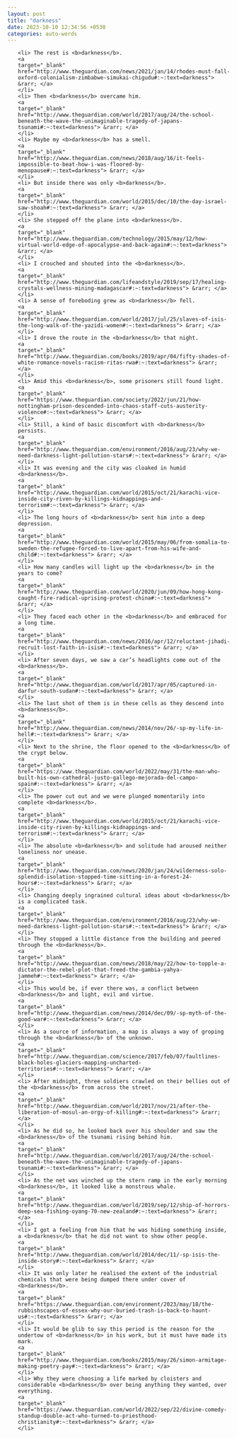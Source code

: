 ```yaml
---
layout: post
title: "darkness"
date: 2023-10-10 12:34:56 +0530
categories: auto-words
---
```

<ol>

    <li> The rest is <b>darkness</b>.
    <a 
    target="_blank" 
    href="http://www.theguardian.com/news/2021/jan/14/rhodes-must-fall-oxford-colonialism-zimbabwe-simukai-chigudu#:~:text=darkness"> &rarr; </a>
    </li>
    <li> Then <b>darkness</b> overcame him.
    <a 
    target="_blank" 
    href="http://www.theguardian.com/world/2017/aug/24/the-school-beneath-the-wave-the-unimaginable-tragedy-of-japans-tsunami#:~:text=darkness"> &rarr; </a>
    </li>
    <li> Maybe my <b>darkness</b> has a smell.
    <a 
    target="_blank" 
    href="http://www.theguardian.com/news/2018/aug/16/it-feels-impossible-to-beat-how-i-was-floored-by-menopause#:~:text=darkness"> &rarr; </a>
    </li>
    <li> But inside there was only <b>darkness</b>.
    <a 
    target="_blank" 
    href="http://www.theguardian.com/world/2015/dec/10/the-day-israel-saw-shoah#:~:text=darkness"> &rarr; </a>
    </li>
    <li> She stepped off the plane into <b>darkness</b>.
    <a 
    target="_blank" 
    href="http://www.theguardian.com/technology/2015/may/12/how-virtual-world-edge-of-apocalypse-and-back-again#:~:text=darkness"> &rarr; </a>
    </li>
    <li> I crouched and shouted into the <b>darkness</b>.
    <a 
    target="_blank" 
    href="http://www.theguardian.com/lifeandstyle/2019/sep/17/healing-crystals-wellness-mining-madagascar#:~:text=darkness"> &rarr; </a>
    </li>
    <li> A sense of foreboding grew as <b>darkness</b> fell.
    <a 
    target="_blank" 
    href="http://www.theguardian.com/world/2017/jul/25/slaves-of-isis-the-long-walk-of-the-yazidi-women#:~:text=darkness"> &rarr; </a>
    </li>
    <li> I drove the route in the <b>darkness</b> that night.
    <a 
    target="_blank" 
    href="http://www.theguardian.com/books/2019/apr/04/fifty-shades-of-white-romance-novels-racism-ritas-rwa#:~:text=darkness"> &rarr; </a>
    </li>
    <li> Amid this <b>darkness</b>, some prisoners still found light.
    <a 
    target="_blank" 
    href="https://www.theguardian.com/society/2022/jun/21/how-nottingham-prison-descended-into-chaos-staff-cuts-austerity-violence#:~:text=darkness"> &rarr; </a>
    </li>
    <li> Still, a kind of basic discomfort with <b>darkness</b> persists.
    <a 
    target="_blank" 
    href="http://www.theguardian.com/environment/2016/aug/23/why-we-need-darkness-light-pollution-stars#:~:text=darkness"> &rarr; </a>
    </li>
    <li> It was evening and the city was cloaked in humid <b>darkness</b>.
    <a 
    target="_blank" 
    href="http://www.theguardian.com/world/2015/oct/21/karachi-vice-inside-city-riven-by-killings-kidnappings-and-terrorism#:~:text=darkness"> &rarr; </a>
    </li>
    <li> The long hours of <b>darkness</b> sent him into a deep depression.
    <a 
    target="_blank" 
    href="http://www.theguardian.com/world/2015/may/06/from-somalia-to-sweden-the-refugee-forced-to-live-apart-from-his-wife-and-child#:~:text=darkness"> &rarr; </a>
    </li>
    <li> How many candles will light up the <b>darkness</b> in the years to come?
    <a 
    target="_blank" 
    href="http://www.theguardian.com/world/2020/jun/09/how-hong-kong-caught-fire-radical-uprising-protest-china#:~:text=darkness"> &rarr; </a>
    </li>
    <li> They faced each other in the <b>darkness</b> and embraced for a long time.
    <a 
    target="_blank" 
    href="http://www.theguardian.com/news/2016/apr/12/reluctant-jihadi-recruit-lost-faith-in-isis#:~:text=darkness"> &rarr; </a>
    </li>
    <li> After seven days, we saw a car’s headlights come out of the <b>darkness</b>.
    <a 
    target="_blank" 
    href="http://www.theguardian.com/world/2017/apr/05/captured-in-darfur-south-sudan#:~:text=darkness"> &rarr; </a>
    </li>
    <li> The last shot of them is in these cells as they descend into <b>darkness</b>.
    <a 
    target="_blank" 
    href="http://www.theguardian.com/news/2014/nov/26/-sp-my-life-in-hell#:~:text=darkness"> &rarr; </a>
    </li>
    <li> Next to the shrine, the floor opened to the <b>darkness</b> of the crypt below.
    <a 
    target="_blank" 
    href="https://www.theguardian.com/world/2022/may/31/the-man-who-built-his-own-cathedral-justo-gallego-mejorada-del-campo-spain#:~:text=darkness"> &rarr; </a>
    </li>
    <li> The power cut out and we were plunged momentarily into complete <b>darkness</b>.
    <a 
    target="_blank" 
    href="http://www.theguardian.com/world/2015/oct/21/karachi-vice-inside-city-riven-by-killings-kidnappings-and-terrorism#:~:text=darkness"> &rarr; </a>
    </li>
    <li> The absolute <b>darkness</b> and solitude had aroused neither loneliness nor unease.
    <a 
    target="_blank" 
    href="http://www.theguardian.com/news/2020/jan/24/wilderness-solo-splendid-isolation-stopped-time-sitting-in-a-forest-24-hours#:~:text=darkness"> &rarr; </a>
    </li>
    <li> Changing deeply ingrained cultural ideas about <b>darkness</b> is a complicated task.
    <a 
    target="_blank" 
    href="http://www.theguardian.com/environment/2016/aug/23/why-we-need-darkness-light-pollution-stars#:~:text=darkness"> &rarr; </a>
    </li>
    <li> They stopped a little distance from the building and peered through the <b>darkness</b>.
    <a 
    target="_blank" 
    href="http://www.theguardian.com/news/2018/may/22/how-to-topple-a-dictator-the-rebel-plot-that-freed-the-gambia-yahya-jammeh#:~:text=darkness"> &rarr; </a>
    </li>
    <li> This would be, if ever there was, a conflict between <b>darkness</b> and light, evil and virtue.
    <a 
    target="_blank" 
    href="http://www.theguardian.com/news/2014/dec/09/-sp-myth-of-the-good-war#:~:text=darkness"> &rarr; </a>
    </li>
    <li> As a source of information, a map is always a way of groping through the <b>darkness</b> of the unknown.
    <a 
    target="_blank" 
    href="http://www.theguardian.com/science/2017/feb/07/faultlines-black-holes-glaciers-mapping-uncharted-territories#:~:text=darkness"> &rarr; </a>
    </li>
    <li> After midnight, three soldiers crawled on their bellies out of the <b>darkness</b> from across the street.
    <a 
    target="_blank" 
    href="http://www.theguardian.com/world/2017/nov/21/after-the-liberation-of-mosul-an-orgy-of-killing#:~:text=darkness"> &rarr; </a>
    </li>
    <li> As he did so, he looked back over his shoulder and saw the <b>darkness</b> of the tsunami rising behind him.
    <a 
    target="_blank" 
    href="http://www.theguardian.com/world/2017/aug/24/the-school-beneath-the-wave-the-unimaginable-tragedy-of-japans-tsunami#:~:text=darkness"> &rarr; </a>
    </li>
    <li> As the net was winched up the stern ramp in the early morning <b>darkness</b>, it looked like a monstrous whale.
    <a 
    target="_blank" 
    href="http://www.theguardian.com/world/2019/sep/12/ship-of-horrors-deep-sea-fishing-oyang-70-new-zealand#:~:text=darkness"> &rarr; </a>
    </li>
    <li> I got a feeling from him that he was hiding something inside, a <b>darkness</b> that he did not want to show other people.
    <a 
    target="_blank" 
    href="http://www.theguardian.com/world/2014/dec/11/-sp-isis-the-inside-story#:~:text=darkness"> &rarr; </a>
    </li>
    <li> It was only later he realised the extent of the industrial chemicals that were being dumped there under cover of <b>darkness</b>.
    <a 
    target="_blank" 
    href="https://www.theguardian.com/environment/2023/may/18/the-rubbishscapes-of-essex-why-our-buried-trash-is-back-to-haunt-us#:~:text=darkness"> &rarr; </a>
    </li>
    <li> It would be glib to say this period is the reason for the undertow of <b>darkness</b> in his work, but it must have made its mark.
    <a 
    target="_blank" 
    href="http://www.theguardian.com/books/2015/may/26/simon-armitage-making-poetry-pay#:~:text=darkness"> &rarr; </a>
    </li>
    <li> Why they were choosing a life marked by cloisters and considerable <b>darkness</b> over being anything they wanted, over everything.
    <a 
    target="_blank" 
    href="https://www.theguardian.com/world/2022/sep/22/divine-comedy-standup-double-act-who-turned-to-priesthood-christianity#:~:text=darkness"> &rarr; </a>
    </li>